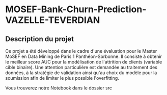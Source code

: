 # MOSEF-Bank-Churn-Prediction-VAZELLE-TEVERDIAN

## Description du projet  
Ce projet a été développé dans le cadre d'une évaluation pour le Master MoSEF en Data Mining de Paris 1 Panthéon-Sorbonne. Il consiste à obtenir le meilleur score AUC pour la modélisation de l'attrition de clients (variable cible binaire). 
Une attention particulière est demandée au traitement des données, à la stratégie de validation ainsi qu'au choix du modèle pour la soumission afin de limiter le plus possible l'overfitting.

Vous trouverez notre Notebook dans le dossier src
